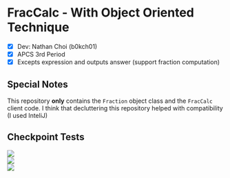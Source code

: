 # FracCalc - With Object Oriented Technique
- [x] Dev: Nathan Choi (b0kch01)
- [x] APCS 3rd Period
- [x] Excepts expression and outputs answer (support fraction computation)
## Special Notes
This repository **only** contains the ``Fraction`` object class and the ```FracCalc``` client code.
I think that decluttering this repository helped with compatibility (I used InteliJ)
## Checkpoint Tests
<img src="https://img.shields.io/badge/Check.1-success-brightgreen?style=flat-square"></img><br>
<img src="https://img.shields.io/badge/Check.2-success-brightgreen?style=flat-square"></img><br>
<img src="https://img.shields.io/badge/Check.3-success-brightgreen?style=flat-square"></img>
